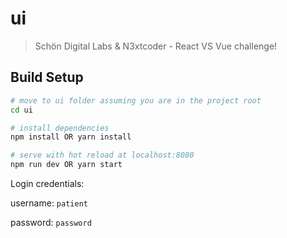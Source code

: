 # ui

> Schön Digital Labs & N3xtcoder - React VS Vue challenge!

## Build Setup

``` bash
# move to ui folder assuming you are in the project root
cd ui

# install dependencies
npm install OR yarn install

# serve with hot reload at localhost:8080
npm run dev OR yarn start

```

Login credentials:

username: `patient`

password: `password`
